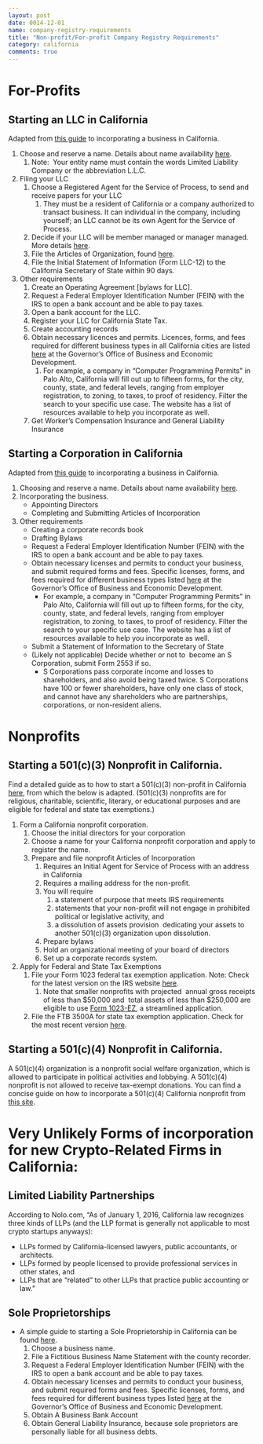 ```yaml
---
layout: post
date: 0014-12-01
name: company-registry-requirements
title: "Non-profit/For-profit Company Registry Requirements"
category: california
comments: true
---
```


# For-Profits
## Starting an LLC in California
Adapted from [this guide](https://howtostartanllc.com/california-llc) to incorporating a business in California.   
1. Choose and reserve a name. Details about name availability [here](http://www.sos.ca.gov/business-programs/business-entities/name-availability/). 
   1. Note:  Your entity name must contain the words Limited Liability Company or the abbreviation L.L.C. 
2. Filing your LLC 
   1. Choose a Registered Agent for the Service of Process, to send and receive papers for your LLC 
      1. They must be a resident of California or a company authorized to transact business. It can individual in the company, including yourself; an LLC cannot be its own Agent for the Service of Process. 
   2. Decide if your LLC will be member managed or manager managed. More details [here](https://howtostartanllc.com/members-vs-managers-managed-llc). 
   3. File the Articles of Organization, found [here](http://bpd.cdn.sos.ca.gov/llc/forms/llc-1.pdf).  
   4. File the Initial Statement of Information (Form LLC-12) to the California Secretary of State within 90 days. 
3. Other requirements 
   1. Create an Operating Agreement [bylaws for LLC]. 
   2. Request a Federal Employer Identification Number (FEIN) with the IRS to open a bank account and be able to pay taxes. 
   3. Open a bank account for the LLC. 
   4. Register your LLC for California State Tax. 
   5. Create accounting records 
   6. Obtain necessary licences and permits. Licences, forms, and fees required for different business types in all California cities are listed [here](http://www.calgold.ca.gov/) at the Governor’s Office of Business and Economic Development. 
      1. For example, a company in “Computer Programming Permits" in Palo Alto, California will fill out up to fifteen forms, for the city, county, state, and federal levels, ranging from employer registration, to zoning, to taxes, to proof of residency. Filter the search to your specific use case. The website has a list of resources available to help you incorporate as well. 
   7. Get Worker’s Compensation Insurance and General Liability Insurance 

## Starting a Corporation in California
Adapted from [this guide](https://www.wikihow.com/Incorporate-a-Business-in-California) to incorporating a business in California.   
1. Choosing and reserve a name. Details about name availability [here](http://www.sos.ca.gov/business-programs/business-entities/name-availability/). 
2. Incorporating the business. 
   * Appointing Directors 
   * Completing and Submitting Articles of Incorporation 
3. Other requirements 
   * Creating a corporate records book 
   * Drafting Bylaws 
   * Request a Federal Employer Identification Number (FEIN) with the IRS to open a bank account and be able to pay taxes.  
   * Obtain necessary licenses and permits to conduct your business, and submit required forms and fees. Specific licenses, forms, and fees required for different business types listed [here](http://www.calgold.ca.gov/) at the Governor’s Office of Business and Economic Development. 
      * For example, a company in “Computer Programming Permits" in Palo Alto, California will fill out up to fifteen forms, for the city, county, state, and federal levels, ranging from employer registration, to zoning, to taxes, to proof of residency. Filter the search to your specific use case. The website has a list of resources available to help you incorporate as well. 
   * Submit a Statement of Information to the Secretary of State 
   * (Likely not applicable) Decide whether or not to  become an S Corporation, submit Form 2553 if so.  
      * S Corporations pass corporate income and losses to shareholders, and also avoid being taxed twice. S Corporations have 100 or fewer shareholders, have only one class of stock, and cannot have any shareholders who are partnerships, corporations, or non-resident aliens. 

# Nonprofits
## Starting a 501(c)(3) Nonprofit in California.
Find a detailed guide as to how to start a 501(c)(3) non-profit in California [here](https://www.nolo.com/legal-encyclopedia/forming-nonprofit-corporation-california-36053.html), from which the below is adapted. (501(c)(3) nonprofits are for religious, charitable, scientific, literary, or educational purposes and are eligible for federal and state tax exemptions.) 
1. Form a California nonprofit corporation. 
   1. Choose the initial directors for your corporation 
   2. Choose a name for your California nonprofit corporation and apply to register the name. 
   3. Prepare and file nonprofit Articles of Incorporation 
      1. Requires an Initial Agent for Service of Process with an address in California 
      2. Requires a mailing address for the non-profit. 
      3. You will require 
         1. a statement of purpose that meets IRS requirements 
          2. statements that your non-profit will not engage in prohibited political or legislative activity, and 
            3. a dissolution of assets provision  dedicating your assets to another 501(c)(3) organization upon dissolution. 
      4. Prepare bylaws 
      5. Hold an organizational meeting of your board of directors 
      6. Set up a corporate records system. 
2. Apply for Federal and State Tax Exemptions 
   1. File your Form 1023 federal tax exemption application. Note: Check for the latest version on the IRS website [here](https://www.irs.gov/forms-pubs/about-form-1023). 
      1. Note that smaller nonprofits with projected  annual gross receipts of less than $50,000 and  total assets of less than $250,000 are eligible to use [Form 1023-EZ](https://www.irs.gov/forms-pubs/about-form-1023ez), a streamlined application. 
   2. File the FTB 3500A for state tax exemption application. Check for the most recent version [here](https://www.ftb.ca.gov/). 

## Starting a 501(c)(4) Nonprofit in California.
A 501(c)(4) organization is a nonprofit social welfare organization, which is allowed to participate in political activities and lobbying. A 501(c)(4) nonprofit is not allowed to receive tax-exempt donations. You can find a concise guide on how to incorporate a 501(c)(4) California nonprofit from [this site](http://www.nonprofitlawblog.com/how-to-start-a-501c4-california-nonprofit-step-by-step/).

# Very Unlikely Forms of incorporation for new Crypto-Related Firms in California:
## Limited Liability Partnerships
According to Nolo.com, “As of January 1, 2016, California law recognizes three kinds of LLPs (and the LLP format is generally not applicable to most crypto startups anyways):
* LLPs formed by California-licensed lawyers, public accountants, or architects. 
* LLPs formed by people licensed to provide professional services in other states, and 
* LLPs that are “related” to other LLPs that practice public accounting or law.” 

## Sole Proprietorships
* A simple guide to starting a Sole Proprietorship in California can be found [here](https://www.nolo.com/legal-encyclopedia/how-establish-sole-proprietorship-california.html). 
   1. Choose a business name. 
   2. File a Fictitious Business Name Statement with the county recorder. 
   3. Request a Federal Employer Identification Number (FEIN) with the IRS to open a bank account and be able to pay taxes.  
   4. Obtain necessary licenses and permits to conduct your business, and submit required forms and fees. Specific licenses, forms, and fees required for different business types listed [here](http://www.calgold.ca.gov/) at the Governor’s Office of Business and Economic Development. 
   5. Obtain A Business Bank Account 
   6. Obtain General Liability Insurance, because sole proprietors are personally liable for all business debts. 




